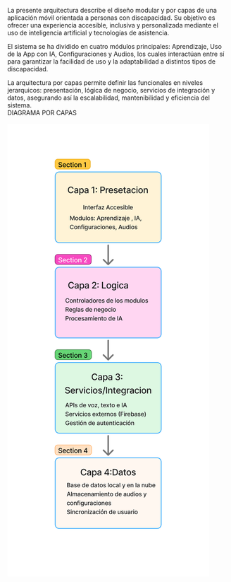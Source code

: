 La presente arquitectura describe el diseño modular y por capas de una aplicación móvil orientada a personas con discapacidad. Su objetivo es ofrecer una experiencia accesible, inclusiva y personalizada mediante el uso de inteligencia artificial y tecnologías de asistencia.

El sistema se ha dividido en cuatro módulos principales: Aprendizaje, Uso de la App con IA, Configuraciones y Audios, los cuales interactúan entre sí para garantizar la facilidad de uso y la adaptabilidad a distintos tipos de discapacidad.

La arquitectura por capas permite definir las funcionales en niveles jerarquicos: presentación, lógica de negocio, servicios de integración y datos, asegurando así la escalabilidad, mantenibilidad y eficiencia del sistema.<br>DIAGRAMA POR CAPAS<br><br>![Esquema_visual_Capas](/interfaces/Capas.png)

